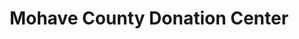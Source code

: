 ---
title: "Mohave County Donation Center"
url: /kingman/mohave-county-donation-center/
shop: Gebrauchtwaren
---